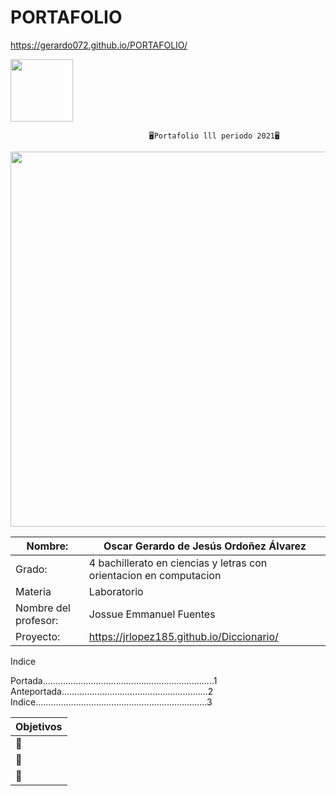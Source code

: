 # PORTAFOLIO
https://gerardo072.github.io/PORTAFOLIO/


<img width=100px; src="https://jefuentes80.github.io/starup_scl/img/logo_SCL%20(3).png">

                                   🖥️Portafolio lll periodo 2021🖥️

<img width=600px;
src="https://encrypted-tbn0.gstatic.com/images?q=tbn:ANd9GcSfT8i8JODeJWtD0SAQVlJoxE3_mGj7xvukyF36gAKRVpiCKrTkb2XdrHoR_QVrMzwKQvY&usqp=CAU">

|  Nombre: | Oscar Gerardo de Jesús Ordoñez Álvarez |
| ------------ | ------------ |
|  Grado: | 4 bachillerato en ciencias y letras con orientacion en computacion  |
| Materia | Laboratorio |
| Nombre del profesor: | Jossue Emmanuel Fuentes|
| Proyecto: | https://jrlopez185.github.io/Diccionario/ |

Indice

Portada....................................................................1
Anteportada..........................................................2
Indice....................................................................3

| Objetivos|
| ------------ |
📱| Ganar la clase y cumplir mis metas  |
📱| Entregar el portafolio al 100% para que tenga una buena calificación  |
📱| Demostrar que puedo programar bien un HTML  |

